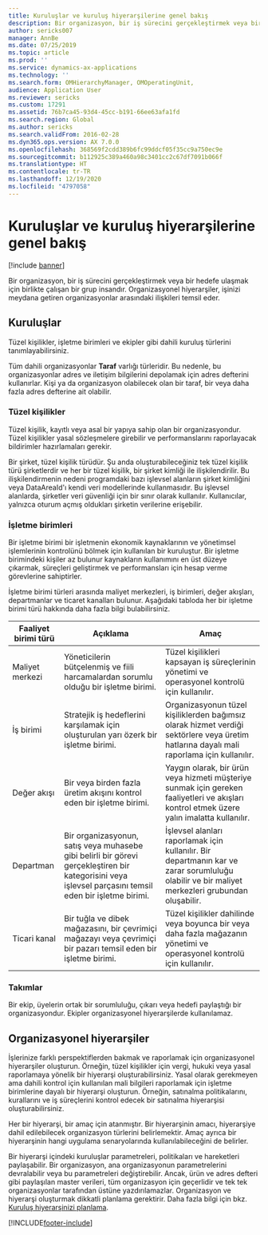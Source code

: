 ```yaml
---
title: Kuruluşlar ve kuruluş hiyerarşilerine genel bakış
description: Bir organizasyon, bir iş sürecini gerçekleştirmek veya bir hedefe ulaşmak için birlikte çalışan bir grup insandır. Organizasyonel hiyerarşiler, işinizi meydana getiren organizasyonlar arasındaki ilişkileri temsil eder.
author: sericks007
manager: AnnBe
ms.date: 07/25/2019
ms.topic: article
ms.prod: ''
ms.service: dynamics-ax-applications
ms.technology: ''
ms.search.form: OMHierarchyManager, OMOperatingUnit,
audience: Application User
ms.reviewer: sericks
ms.custom: 17291
ms.assetid: 76b7ca45-93d4-45cc-b191-66ee63afa1fd
ms.search.region: Global
ms.author: sericks
ms.search.validFrom: 2016-02-28
ms.dyn365.ops.version: AX 7.0.0
ms.openlocfilehash: 368569f2cdd389b6fc99ddcf05f35cc9a750ec9e
ms.sourcegitcommit: b112925c389a460a98c3401cc2c67df7091b066f
ms.translationtype: HT
ms.contentlocale: tr-TR
ms.lasthandoff: 12/19/2020
ms.locfileid: "4797058"
---
```

# <a name="organizations-and-organizational-hierarchies-overview"></a>Kuruluşlar ve kuruluş hiyerarşilerine genel bakış

[!include [banner](../includes/banner.md)]

Bir organizasyon, bir iş sürecini gerçekleştirmek veya bir hedefe ulaşmak için birlikte çalışan bir grup insandır. Organizasyonel hiyerarşiler, işinizi meydana getiren organizasyonlar arasındaki ilişkileri temsil eder.

## <a name="organizations"></a>Kuruluşlar

Tüzel kişilikler, işletme birimleri ve ekipler gibi dahili kuruluş türlerini tanımlayabilirsiniz.

Tüm dahili organizasyonlar **Taraf** varlığı türleridir. Bu nedenle, bu organizasyonlar adres ve iletişim bilgilerini depolamak için adres defterini kullanırlar. Kişi ya da organizasyon olabilecek olan bir taraf, bir veya daha fazla adres defterine ait olabilir.

### <a name="legal-entities"></a>Tüzel kişilikler

Tüzel kişilik, kayıtlı veya asal bir yapıya sahip olan bir organizasyondur. Tüzel kişilikler yasal sözleşmelere girebilir ve performanslarını raporlayacak bildirimler hazırlamaları gerekir.

Bir şirket, tüzel kişilik türüdür. Şu anda oluşturabileceğiniz tek tüzel kişilik türü şirketlerdir ve her bir tüzel kişilik, bir şirket kimliği ile ilişkilendirilir. Bu ilişkilendirmenin nedeni programdaki bazı işlevsel alanların şirket kimliğini veya DataAreaId'ı kendi veri modellerinde kullanmasıdır. Bu işlevsel alanlarda, şirketler veri güvenliği için bir sınır olarak kullanılır. Kullanıcılar, yalnızca oturum açmış oldukları şirketin verilerine erişebilir.

### <a name="operating-units"></a>İşletme birimleri

Bir işletme birimi bir işletmenin ekonomik kaynaklarının ve yönetimsel işlemlerinin kontrolünü bölmek için kullanılan bir kuruluştur. Bir işletme birimindeki kişiler az bulunur kaynakların kullanımını en üst düzeye çıkarmak, süreçleri geliştirmek ve performansları için hesap verme görevlerine sahiptirler.

İşletme birimi türleri arasında maliyet merkezleri, iş birimleri, değer akışları, departmanlar ve ticaret kanalları bulunur. Aşağıdaki tabloda her bir işletme birimi türü hakkında daha fazla bilgi bulabilirsiniz.

| Faaliyet birimi türü | Açıklama | Amaç |
|---------------------|-------------|---------|
| Maliyet merkezi         | Yöneticilerin bütçelenmiş ve fiili harcamalardan sorumlu olduğu bir işletme birimi. | Tüzel kişilikleri kapsayan iş süreçlerinin yönetimi ve operasyonel kontrolü için kullanılır. |
| İş birimi       | Stratejik iş hedeflerini karşılamak için oluşturulan yarı özerk bir işletme birimi. | Organizasyonun tüzel kişiliklerden bağımsız olarak hizmet verdiği sektörlere veya üretim hatlarına dayalı mali raporlama için kullanılır. |
| Değer akışı        | Bir veya birden fazla üretim akışını kontrol eden bir işletme birimi. | Yaygın olarak, bir ürün veya hizmeti müşteriye sunmak için gereken faaliyetleri ve akışları kontrol etmek üzere yalın imalatta kullanılır. |
| Departman          | Bir organizasyonun, satış veya muhasebe gibi belirli bir görevi gerçekleştiren bir kategorisini veya işlevsel parçasını temsil eden bir işletme birimi. | İşlevsel alanları raporlamak için kullanılır. Bir departmanın kar ve zarar sorumluluğu olabilir ve bir maliyet merkezleri grubundan oluşabilir. |
| Ticari kanal      | Bir tuğla ve dibek mağazasını, bir çevrimiçi mağazayı veya çevrimiçi bir pazarı temsil eden bir işletme birimi. | Tüzel kişilikler dahilinde veya boyunca bir veya daha fazla mağazanın yönetimi ve operasyonel kontrolü için kullanılır. |

### <a name="teams"></a>Takımlar

Bir ekip, üyelerin ortak bir sorumluluğu, çıkarı veya hedefi paylaştığı bir organizasyondur. Ekipler organizasyonel hiyerarşilerde kullanılamaz.

## <a name="organizational-hierarchies"></a>Organizasyonel hiyerarşiler

İşlerinize farklı perspektiflerden bakmak ve raporlamak için organizasyonel hiyerarşiler oluşturun. Örneğin, tüzel kişilikler için vergi, hukuki veya yasal raporlamaya yönelik bir hiyerarşi oluşturabilirsiniz. Yasal olarak gerekmeyen ama dahili kontrol için kullanılan mali bilgileri raporlamak için işletme birimlerine dayalı bir hiyerarşi oluşturun. Örneğin, satınalma politikalarını, kurallarını ve iş süreçlerini kontrol edecek bir satınalma hiyerarşisi oluşturabilirsiniz.

Her bir hiyerarşi, bir amaç için atanmıştır. Bir hiyerarşinin amacı, hiyerarşiye dahil edilebilecek organizasyon türlerini belirlemektir. Amaç ayrıca bir hiyerarşinin hangi uygulama senaryolarında kullanılabileceğini de belirler.

Bir hiyerarşi içindeki kuruluşlar parametreleri, politikaları ve hareketleri paylaşabilir. Bir organizasyon, ana organizasyonun parametrelerini devralabilir veya bu parametreleri değiştirebilir. Ancak, ürün ve adres defteri gibi paylaşılan master verileri, tüm organizasyon için geçerlidir ve tek tek organizasyonlar tarafından üstüne yazdırılamazlar. Organizasyon ve hiyerarşi oluşturmak dikkatli planlama gerektirir. Daha fazla bilgi için bkz. [Kuruluş hiyerarşinizi planlama](plan-organizational-hierarchy.md).


[!INCLUDE[footer-include](../../../includes/footer-banner.md)]